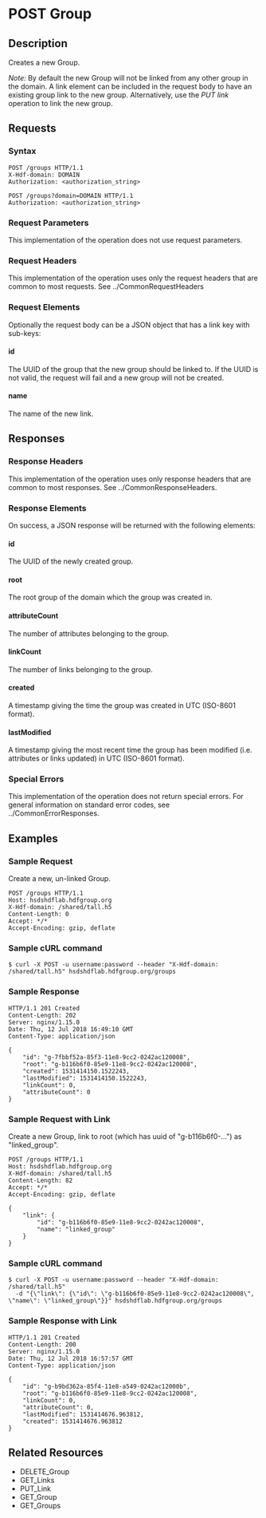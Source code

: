 POST Group
==========

Description
-----------

Creates a new Group.

*Note:* By default the new Group will not be linked from any other group in the domain. A link element can be included in the request body to have an existing group link to the new group. Alternatively, use the *PUT link* operation to link the new group.

Requests
--------

### Syntax

``` sourceCode
POST /groups HTTP/1.1
X-Hdf-domain: DOMAIN
Authorization: <authorization_string>
```

``` sourceCode
POST /groups?domain=DOMAIN HTTP/1.1
Authorization: <authorization_string>
```

### Request Parameters

This implementation of the operation does not use request parameters.

### Request Headers

This implementation of the operation uses only the request headers that are common to most requests. See ../CommonRequestHeaders

### Request Elements

Optionally the request body can be a JSON object that has a link key with sub-keys:

#### id

The UUID of the group that the new group should be linked to. If the UUID is not valid, the request will fail and a new group will not be created.

#### name

The name of the new link.

Responses
---------

### Response Headers

This implementation of the operation uses only response headers that are common to most responses. See ../CommonResponseHeaders.

### Response Elements

On success, a JSON response will be returned with the following elements:

#### id

The UUID of the newly created group.

#### root

The root group of the domain which the group was created in.

#### attributeCount

The number of attributes belonging to the group.

#### linkCount

The number of links belonging to the group.

#### created

A timestamp giving the time the group was created in UTC (ISO-8601 format).

#### lastModified

A timestamp giving the most recent time the group has been modified (i.e. attributes or links updated) in UTC (ISO-8601 format).

### Special Errors

This implementation of the operation does not return special errors. For general information on standard error codes, see ../CommonErrorResponses.

Examples
--------

### Sample Request

Create a new, un-linked Group.

``` sourceCode
POST /groups HTTP/1.1
Host: hsdshdflab.hdfgroup.org
X-Hdf-domain: /shared/tall.h5
Content-Length: 0
Accept: */*
Accept-Encoding: gzip, deflate
```

### Sample cURL command

``` sourceCode
$ curl -X POST -u username:password --header "X-Hdf-domain: /shared/tall.h5" hsdshdflab.hdfgroup.org/groups
```

### Sample Response

``` sourceCode
HTTP/1.1 201 Created
Content-Length: 202
Server: nginx/1.15.0
Date: Thu, 12 Jul 2018 16:49:10 GMT
Content-Type: application/json
```

``` sourceCode
{
    "id": "g-7fbbf52a-85f3-11e8-9cc2-0242ac120008",
    "root": "g-b116b6f0-85e9-11e8-9cc2-0242ac120008",
    "created": 1531414150.1522243,
    "lastModified": 1531414150.1522243,
    "linkCount": 0,
    "attributeCount": 0
}
```

### Sample Request with Link

Create a new Group, link to root (which has uuid of "g-b116b6f0-...") as "linked\_group".

``` sourceCode
POST /groups HTTP/1.1
Host: hsdshdflab.hdfgroup.org
X-Hdf-domain: /shared/tall.h5
Content-Length: 82
Accept: */*
Accept-Encoding: gzip, deflate
```

``` sourceCode
{
    "link": {
        "id": "g-b116b6f0-85e9-11e8-9cc2-0242ac120008",
        "name": "linked_group"
    }
}
```

### Sample cURL command

``` sourceCode
$ curl -X POST -u username:password --header "X-Hdf-domain: /shared/tall.h5"
  -d "{\"link\": {\"id\": \"g-b116b6f0-85e9-11e8-9cc2-0242ac120008\", \"name\": \"linked_group\"}}" hsdshdflab.hdfgroup.org/groups
```

### Sample Response with Link

``` sourceCode
HTTP/1.1 201 Created
Content-Length: 200
Server: nginx/1.15.0
Date: Thu, 12 Jul 2018 16:57:57 GMT
Content-Type: application/json
```

``` sourceCode
{
    "id": "g-b9bd362a-85f4-11e8-a549-0242ac12000b",
    "root": "g-b116b6f0-85e9-11e8-9cc2-0242ac120008",
    "linkCount": 0,
    "attributeCount": 0,
    "lastModified": 1531414676.963812,
    "created": 1531414676.963812
}
```

Related Resources
-----------------

-   DELETE\_Group
-   GET\_Links
-   PUT\_Link
-   GET\_Group
-   GET\_Groups

